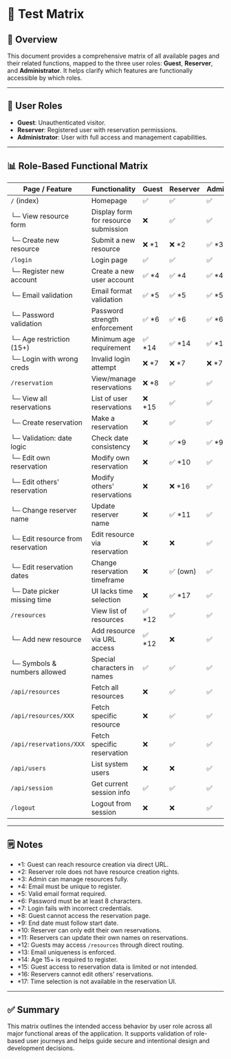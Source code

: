 # 🧪 Test Matrix

## 📘 Overview

This document provides a comprehensive matrix of all available pages and their related functions, mapped to the three user roles: **Guest**, **Reserver**, and **Administrator**. It helps clarify which features are functionally accessible by which roles.

---

## 👤 User Roles

- **Guest**: Unauthenticated visitor.
- **Reserver**: Registered user with reservation permissions.
- **Administrator**: User with full access and management capabilities.

---

## 📊 Role-Based Functional Matrix

| Page / Feature                    | Functionality                        | Guest       | Reserver    | Admin       |
|----------------------------------|--------------------------------------|-------------|-------------|-------------|
| `/` (index)                      | Homepage                             | ✅          | ✅          | ✅          |
| └─ View resource form            | Display form for resource submission | ❌          | ✅          | ✅          |
| └─ Create new resource           | Submit a new resource                | ❌ *1       | ❌ *2       | ✅ *3       |
| `/login`                         | Login page                           | ✅          | ✅          | ✅          |
| └─ Register new account          | Create a new user account            | ✅ *4       | ✅ *4       | ✅ *4       |
| └─ Email validation              | Email format validation              | ✅ *5       | ✅ *5       | ✅ *5       |
| └─ Password validation           | Password strength enforcement        | ✅ *6       | ✅ *6       | ✅ *6       |
| └─ Age restriction (15+)         | Minimum age requirement              | ✅ *14      | ✅ *14      | ✅ *14      |
| └─ Login with wrong creds        | Invalid login attempt                | ❌ *7       | ❌ *7       | ❌ *7       |
| `/reservation`                  | View/manage reservations             | ❌ *8       | ✅          | ✅          |
| └─ View all reservations         | List of user reservations            | ❌ *15      | ✅          | ✅          |
| └─ Create reservation            | Make a reservation                   | ❌          | ✅          | ✅          |
| └─ Validation: date logic        | Check date consistency               | ❌          | ✅ *9       | ✅ *9       |
| └─ Edit own reservation          | Modify own reservation               | ❌          | ✅ *10      | ✅          |
| └─ Edit others' reservation      | Modify others' reservations          | ❌          | ❌ *16      | ✅          |
| └─ Change reserver name          | Update reserver name                 | ❌          | ✅ *11      | ✅          |
| └─ Edit resource from reservation| Edit resource via reservation        | ❌          | ❌          | ✅          |
| └─ Edit reservation dates        | Change reservation timeframe         | ❌          | ✅ (own)    | ✅          |
| └─ Date picker missing time      | UI lacks time selection              | ❌          | ✅ *17      | ✅          |
| `/resources`                    | View list of resources               | ✅ *12      | ✅          | ✅          |
| └─ Add new resource              | Add resource via URL access          | ✅ *12      | ❌          | ✅          |
| └─ Symbols & numbers allowed     | Special characters in names          | ✅          | ✅          | ✅          |
| `/api/resources`                | Fetch all resources                  | ❌          | ✅          | ✅          |
| `/api/resources/XXX`            | Fetch specific resource              | ❌          | ✅          | ✅          |
| `/api/reservations/XXX`         | Fetch specific reservation           | ❌          | ✅          | ✅          |
| `/api/users`                    | List system users                    | ❌          | ❌          | ✅          |
| `/api/session`                  | Get current session info             | ✅          | ✅          | ✅          |
| `/logout`                       | Logout from session                  | ❌          | ❌          | ✅          |

---

## 🗒️ Notes

- *1: Guest can reach resource creation via direct URL.
- *2: Reserver role does not have resource creation rights.
- *3: Admin can manage resources fully.
- *4: Email must be unique to register.
- *5: Valid email format required.
- *6: Password must be at least 8 characters.
- *7: Login fails with incorrect credentials.
- *8: Guest cannot access the reservation page.
- *9: End date must follow start date.
- *10: Reserver can only edit their own reservations.
- *11: Reservers can update their own names on reservations.
- *12: Guests may access `/resources` through direct routing.
- *13: Email uniqueness is enforced.
- *14: Age 15+ is required to register.
- *15: Guest access to reservation data is limited or not intended.
- *16: Reservers cannot edit others' reservations.
- *17: Time selection is not available in the reservation UI.

---

## ✅ Summary

This matrix outlines the intended access behavior by user role across all major functional areas of the application. It supports validation of role-based user journeys and helps guide secure and intentional design and development decisions.

